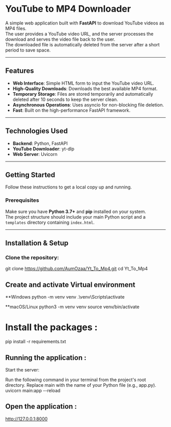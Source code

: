 # YouTube to MP4 Downloader

A simple web application built with **FastAPI** to download YouTube videos as MP4 files.  
The user provides a YouTube video URL, and the server processes the download and serves the video file back to the user.  
The downloaded file is automatically deleted from the server after a short period to save space.

---

## Features
- **Web Interface**: Simple HTML form to input the YouTube video URL.  
- **High-Quality Downloads**: Downloads the best available MP4 format.  
- **Temporary Storage**: Files are stored temporarily and automatically deleted after 10 seconds to keep the server clean.  
- **Asynchronous Operations**: Uses asyncio for non-blocking file deletion.  
- **Fast**: Built on the high-performance FastAPI framework.  

---

## Technologies Used
- **Backend**: Python, FastAPI  
- **YouTube Downloader**: yt-dlp  
- **Web Server**: Uvicorn  

---

## Getting Started
Follow these instructions to get a local copy up and running.  

### Prerequisites
Make sure you have **Python 3.7+** and **pip** installed on your system.  
The project structure should include your main Python script and a `templates` directory containing `index.html`.  


---

## Installation & Setup

### Clone the repository:


git clone https://github.com/AumOzaa/Yt_To_Mp4.git
cd Yt_To_Mp4

## Create and activate Virtual environment
**Windows
python -m venv venv
.\venv\Scripts\activate

**macOS/Linux
python3 -m venv venv
source venv/bin/activate

# Install the packages :
pip install -r requirements.txt

## Running the application :
Start the server:

Run the following command in your terminal from the project's root directory. Replace main with the name of your Python file (e.g., app.py).
uvicorn main:app --reload

## Open the application :
http://127.0.0.1:8000

```bash
